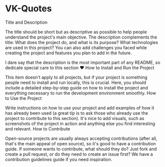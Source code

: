 # VK-Quotes
Title and Description

The title should be short but as descriptive as possible to help people understand the project's main objective. The description complements the title: What does the project do, and what is its purpose? What technologies are used in this project? You can also add challenges you faced while creating the project and features you plan to add in the future.

I dare say that the description is the most important part of any README, so dedicate special care to this section ❤️
How to Install and Run the Project

This item doesn't apply to all projects, but if your project is something people need to install and run locally, this is crucial. Here, you should include a detailed step-by-step guide on how to install the project and everything necessary to run the development environment smoothly.
How to Use the Project

Write instructions on how to use your project and add examples of how it has already been used (a great tip is to ask those who already use the project to contribute to this section). It's nice to add visuals, such as screenshots of the project in action and anything else you find interesting and relevant.
How to Contribute

Open-source projects are usually always accepting contributions (after all, that's the main appeal of open source), so it's good to have a contribution guide. If someone wants to contribute, what should they do? Just fork and create a pull request, or do they need to create an issue first? We have a contribution guidelines guide if you need inspiration.